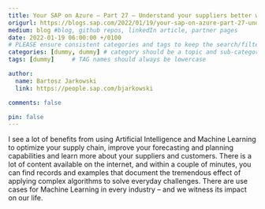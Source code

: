 ```yaml
---
title: Your SAP on Azure – Part 27 – Understand your suppliers better with Azure Machine Learning
origurl: https://blogs.sap.com/2022/01/19/your-sap-on-azure-part-27-understand-your-suppliers-better-with-azure-machine-learning/
medium: blog #blog, github repos, linkedIn article, partner pages
date: 2022-01-19 06:00:00 +/0100
# PLEASE ensure consistent categories and tags to keep the search/filtering meaningful!
categories: [dummy, dummy] # category should be a topic and sub-category primary product
tags: [dummy]     # TAG names should always be lowercase

author:
  name: Bartosz Jarkowski
  link: https://people.sap.com/bjarkowski

comments: false

pin: false
---
```

I see a lot of benefits from using Artificial Intelligence and Machine Learning to optimize your supply chain, improve your forecasting and planning capabilities and learn more about your suppliers and customers. There is a lot of content available on the internet, and within a couple of minutes, you can find records and examples that document the tremendous effect of applying complex algorithms to solve everyday challenges. There are use cases for Machine Learning in every industry – and we witness its impact on our life.
